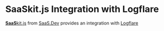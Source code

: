 
# **SaaS**kit.js Integration with Logflare

[**SaaS**kit.js](https://saaskit.js.org) from [SaaS.Dev](https://saas.dev) provides an integration with [Logflare](https://saaskit.js.org/integrations/logflare)
